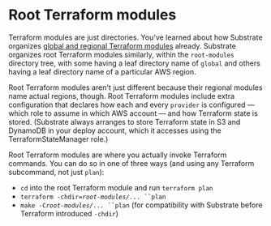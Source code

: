 # Root Terraform modules

Terraform modules are just directories. You've learned about how Substrate organizes [global and regional Terraform modules](../global-and-regional-terraform-modules/) already. Substrate organizes root Terraform modules similarly, within the `root-modules` directory tree, with some having a leaf directory name of `global` and others having a leaf directory name of a particular AWS region.

Root Terraform modules aren't just different because their regional modules name actual regions, though. Root Terraform modules include extra configuration that declares how each and every `provider` is configured — which role to assume in which AWS account — and how Terraform state is stored. (Substrate always arranges to store Terraform state in S3 and DynamoDB in your deploy account, which it accesses using the TerraformStateManager role.)

Root Terraform modules are where you actually invoke Terraform commands. You can do so in one of three ways (and using any Terraform subcommand, not just `plan`):

* `cd` into the root Terraform module and run `terraform plan`
* `terraform -chdir=`_`root-modules/...`_` ``plan`
* `make -C`_`root-modules/...`_` ``plan` (for compatibility with Substrate before Terraform introduced `-chdir`)
